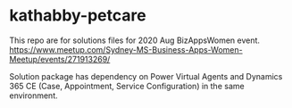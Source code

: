 # kathabby-petcare
This repo are for solutions files for 2020 Aug BizAppsWomen event. https://www.meetup.com/Sydney-MS-Business-Apps-Women-Meetup/events/271913269/

Solution package has dependency on Power Virtual Agents and Dynamics 365 CE (Case, Appointment, Service Configuration) in the same environment.
